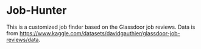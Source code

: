 # Job-Hunter
This is a customized job finder based on the Glassdoor job reviews.
Data is from https://www.kaggle.com/datasets/davidgauthier/glassdoor-job-reviews/data.
